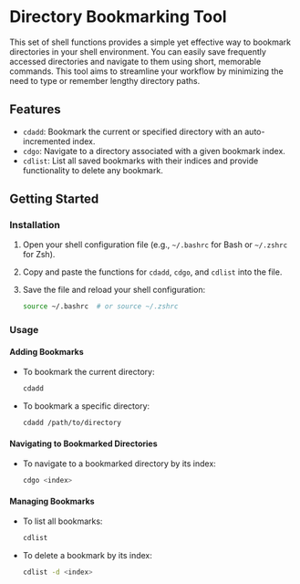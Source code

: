 # Directory Bookmarking Tool

This set of shell functions provides a simple yet effective way to bookmark directories in your shell environment. You can easily save frequently accessed directories and navigate to them using short, memorable commands. This tool aims to streamline your workflow by minimizing the need to type or remember lengthy directory paths.

## Features

- `cdadd`: Bookmark the current or specified directory with an auto-incremented index.
- `cdgo`: Navigate to a directory associated with a given bookmark index.
- `cdlist`: List all saved bookmarks with their indices and provide functionality to delete any bookmark.

## Getting Started

### Installation

1. Open your shell configuration file (e.g., `~/.bashrc` for Bash or `~/.zshrc` for Zsh).
2. Copy and paste the functions for `cdadd`, `cdgo`, and `cdlist` into the file.
3. Save the file and reload your shell configuration:

    ```sh
    source ~/.bashrc  # or source ~/.zshrc
    ```

### Usage

#### Adding Bookmarks

- To bookmark the current directory:

    ```sh
    cdadd
    ```

- To bookmark a specific directory:

    ```sh
    cdadd /path/to/directory
    ```

#### Navigating to Bookmarked Directories

- To navigate to a bookmarked directory by its index:

    ```sh
    cdgo <index>
    ```

#### Managing Bookmarks

- To list all bookmarks:

    ```sh
    cdlist
    ```

- To delete a bookmark by its index:

    ```sh
    cdlist -d <index>
    ```
